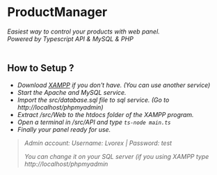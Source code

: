 # ProductManager

*Easiest way to control your products with web panel.*
<br>
*Powered by Typescript API & MySQL & PHP*
<br>
<br>

## How to Setup ?

- *Download [XAMPP](https://www.apachefriends.org/index.html) if you don't have. (You can use another service)*
- *Start the Apache and MySQL service.*
- *Import the src/database.sql file to sql service. (Go to http://localhost/phpmyadmin)*
- *Extract /src/Web to the htdocs folder of the XAMPP program.*
- *Open a terminal in /src/API and type `ts-node main.ts`*
- *Finally your panel ready for use.*
> *Admin account: Username: Lvorex | Password: test*
>
> *You can change it on your SQL server (if you using XAMPP type http://localhost/phpmyadmin*
